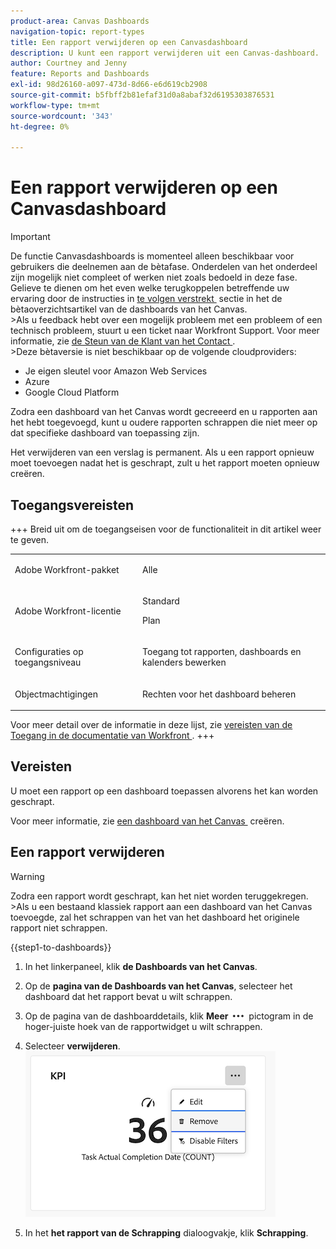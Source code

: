 ```yaml
---
product-area: Canvas Dashboards
navigation-topic: report-types
title: Een rapport verwijderen op een Canvasdashboard
description: U kunt een rapport verwijderen uit een Canvas-dashboard.
author: Courtney and Jenny
feature: Reports and Dashboards
exl-id: 98d26160-a097-473d-8d66-e6d619cb2908
source-git-commit: b5fbff2b81efaf31d0a8abaf32d6195303876531
workflow-type: tm+mt
source-wordcount: '343'
ht-degree: 0%

---
```


# Een rapport verwijderen op een Canvasdashboard

>[!IMPORTANT]
>
>De functie Canvasdashboards is momenteel alleen beschikbaar voor gebruikers die deelnemen aan de bètafase. Onderdelen van het onderdeel zijn mogelijk niet compleet of werken niet zoals bedoeld in deze fase. Gelieve te dienen om het even welke terugkoppelen betreffende uw ervaring door de instructies in [&#x200B; te volgen verstrekt &#x200B;](/help/quicksilver/product-announcements/betas/canvas-dashboards-beta/canvas-dashboards-beta-information.md#provide-feedback) sectie in het de bètaoverzichtsartikel van de dashboards van het Canvas.<br>
>&#x200B;>Als u feedback hebt over een mogelijk probleem met een probleem of een technisch probleem, stuurt u een ticket naar Workfront Support. Voor meer informatie, zie [&#x200B; de Steun van de Klant van het Contact &#x200B;](/help/quicksilver/workfront-basics/tips-tricks-and-troubleshooting/contact-customer-support.md).<br>
>&#x200B;>Deze bètaversie is niet beschikbaar op de volgende cloudproviders:
>
>* Je eigen sleutel voor Amazon Web Services
>* Azure
>* Google Cloud Platform

Zodra een dashboard van het Canvas wordt gecreeerd en u rapporten aan het hebt toegevoegd, kunt u oudere rapporten schrappen die niet meer op dat specifieke dashboard van toepassing zijn.

Het verwijderen van een verslag is permanent. Als u een rapport opnieuw moet toevoegen nadat het is geschrapt, zult u het rapport moeten opnieuw creëren.

## Toegangsvereisten

+++ Breid uit om de toegangseisen voor de functionaliteit in dit artikel weer te geven. 

<table style="table-layout:auto"> 
<col> 
</col> 
<col> 
</col> 
<tbody> 
<tr> 
   <td role="rowheader"><p>Adobe Workfront-pakket</p></td> 
   <td> 
<p>Alle </p> 
   </td> 
<tr> 
 <tr> 
   <td role="rowheader"><p>Adobe Workfront-licentie</p></td> 
   <td> 
<p>Standard </p> 
<p>Plan</p> 
   </td> 
   </tr> 
  </tr> 
  <tr> 
   <td role="rowheader"><p>Configuraties op toegangsniveau</p></td> 
   <td><p>Toegang tot rapporten, dashboards en kalenders bewerken</p>
  </td> 
  </tr>  
      <tr> 
   <td role="rowheader"><p>Objectmachtigingen</p></td> 
   <td><p>Rechten voor het dashboard beheren</p>
  </td> 
  </tr>
</tbody> 
</table>

Voor meer detail over de informatie in deze lijst, zie [&#x200B; vereisten van de Toegang in de documentatie van Workfront &#x200B;](/help/quicksilver/administration-and-setup/add-users/access-levels-and-object-permissions/access-level-requirements-in-documentation.md).
+++

## Vereisten

U moet een rapport op een dashboard toepassen alvorens het kan worden geschrapt.

Voor meer informatie, zie [&#x200B; een dashboard van het Canvas &#x200B;](/help/quicksilver/reports-and-dashboards/canvas-dashboards/create-dashboards/create-dashboards.md) creëren.

## Een rapport verwijderen

>[!WARNING]
>
>Zodra een rapport wordt geschrapt, kan het niet worden teruggekregen. <br>
>&#x200B;>Als u een bestaand klassiek rapport aan een dashboard van het Canvas toevoegde, zal het schrappen van het van het dashboard het originele rapport niet schrappen.

{{step1-to-dashboards}}

1. In het linkerpaneel, klik **de Dashboards van het Canvas**.

1. Op de **pagina van de Dashboards van het Canvas**, selecteer het dashboard dat het rapport bevat u wilt schrappen.

1. Op de pagina van de dashboarddetails, klik **Meer** ![&#x200B; Meer pictogram &#x200B;](assets/more-icon.png) pictogram in de hoger-juiste hoek van de rapportwidget u wilt schrappen.

1. Selecteer **verwijderen**.
   ![&#x200B; verwijdert rapport &#x200B;](assets/delete-a-report.png)

1. In het **het rapport van de Schrapping** dialoogvakje, klik **Schrapping**.
